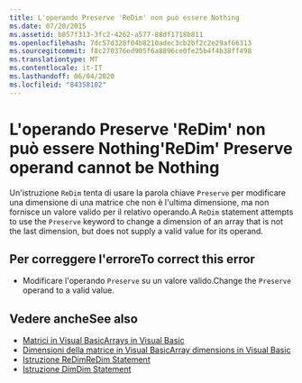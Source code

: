 ```yaml
---
title: L'operando Preserve 'ReDim' non può essere Nothing
ms.date: 07/20/2015
ms.assetid: b857f313-3fc2-4262-a577-88df1718b811
ms.openlocfilehash: 7dc57d328f04b8210adec3cb2bf2c2e29af66313
ms.sourcegitcommit: f8c270376ed905f6a8896ce0fe25b4f4b38ff498
ms.translationtype: MT
ms.contentlocale: it-IT
ms.lasthandoff: 06/04/2020
ms.locfileid: "84358102"
---
```

# <a name="redim-preserve-operand-cannot-be-nothing"></a><span data-ttu-id="7c5aa-102">L'operando Preserve 'ReDim' non può essere Nothing</span><span class="sxs-lookup"><span data-stu-id="7c5aa-102">'ReDim' Preserve operand cannot be Nothing</span></span>
<span data-ttu-id="7c5aa-103">Un'istruzione `ReDim` tenta di usare la parola chiave `Preserve` per modificare una dimensione di una matrice che non è l'ultima dimensione, ma non fornisce un valore valido per il relativo operando.</span><span class="sxs-lookup"><span data-stu-id="7c5aa-103">A `ReDim` statement attempts to use the `Preserve` keyword to change a dimension of an array that is not the last dimension, but does not supply a valid value for its operand.</span></span>  
  
## <a name="to-correct-this-error"></a><span data-ttu-id="7c5aa-104">Per correggere l'errore</span><span class="sxs-lookup"><span data-stu-id="7c5aa-104">To correct this error</span></span>  
  
- <span data-ttu-id="7c5aa-105">Modificare l'operando `Preserve` su un valore valido.</span><span class="sxs-lookup"><span data-stu-id="7c5aa-105">Change the `Preserve` operand to a valid value.</span></span>  
  
## <a name="see-also"></a><span data-ttu-id="7c5aa-106">Vedere anche</span><span class="sxs-lookup"><span data-stu-id="7c5aa-106">See also</span></span>

- [<span data-ttu-id="7c5aa-107">Matrici in Visual Basic</span><span class="sxs-lookup"><span data-stu-id="7c5aa-107">Arrays in Visual Basic</span></span>](../programming-guide/language-features/arrays/index.md)
- [<span data-ttu-id="7c5aa-108">Dimensioni della matrice in Visual Basic</span><span class="sxs-lookup"><span data-stu-id="7c5aa-108">Array dimensions in Visual Basic</span></span>](../programming-guide/language-features/arrays/array-dimensions.md)
- [<span data-ttu-id="7c5aa-109">Istruzione ReDim</span><span class="sxs-lookup"><span data-stu-id="7c5aa-109">ReDim Statement</span></span>](../language-reference/statements/redim-statement.md)
- [<span data-ttu-id="7c5aa-110">Istruzione Dim</span><span class="sxs-lookup"><span data-stu-id="7c5aa-110">Dim Statement</span></span>](../language-reference/statements/dim-statement.md)

